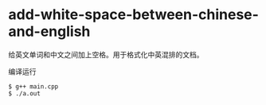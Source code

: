 # add-white-space-between-chinese-and-english
给英文单词和中文之间加上空格。用于格式化中英混排的文档。

编译运行
```shell
$ g++ main.cpp
$ ./a.out
```
